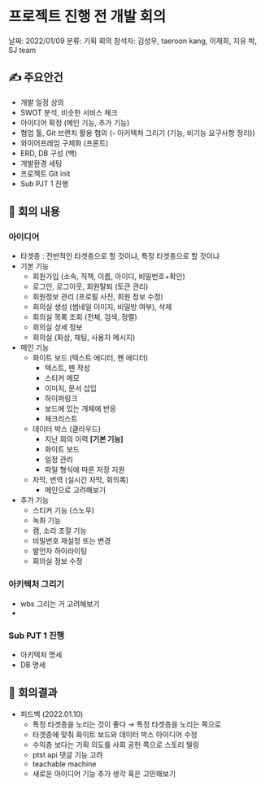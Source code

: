 # 프로젝트 진행 전 개발 회의

날짜: 2022/01/09
분류: 기획 회의
참석자: 김성우, taeroon kang, 이재희, 지유 박, SJ team

## ✍ 주요안건

- 개발 일정 상의
- SWOT 분석, 비슷한 서비스 체크
- 아이디어 확정 (메인 기능, 추가 기능)
- 협업 툴, Git 브랜치 활용 협의
(- 아키텍처 그리기 (기능, 비기능 요구사항 정리))
- 와이어프레임 구체화 (프론트)
- ERD, DB 구성 (백)
- 개발환경 세팅
- 프로젝트 Git init
- Sub PJT 1 진행

## 📑 회의 내용

### 아이디어

- 타겟층 : 전반적인 타겟층으로 할 것이냐, 특정 타겟층으로 할 것이냐
- 기본 기능
    - 회원가입 (소속, 직책, 이름, 아이디, 비밀번호+확인)
    - 로그인, 로그아웃, 회원탈퇴 (토큰 관리)
    - 회원정보 관리 (프로필 사진, 회원 정보 수정)
    - 회의실 생성 (썸네일 이미지, 비밀방 여부), 삭제
    - 회의실 목록 조회 (전체, 검색, 정렬)
    - 회의실 상세 정보
    - 회의실 (화상, 채팅, 사용자 메시지)
- 메인 기능
    - 화이트 보드 (텍스트 에디터, 펜 에디터)
        - 텍스트, 펜 작성
        - 스티커 메모
        - 이미지, 문서 삽입
        - 하이퍼링크
        - 보드에 있는 개체에 반응
        - 체크리스트
    - 데이터 박스 (클라우드)
        - 지난 회의 이력 **[기본 기능]**
        - 화이트 보드
        - 일정 관리
        - 파일 형식에 따른 저장 지원
    - 자막, 번역 (실시간 자막, 회의록)
        - 메인으로 고려해보기
- 추가 기능
    - 스티커 기능 (스노우)
    - 녹화 기능
    - 캠, 소리 조절 기능
    - 비밀번호 재설정 또는 변경
    - 발언자 하이라이팅
    - 회의실 정보 수정

### 아키텍처 그리기

- wbs 그리는 거 고려해보기
- 

### Sub PJT 1 진행

- 아키텍처 명세
- DB 명세

## 📢 회의결과

- 피드백 (2022.01.10)
    - 특정 타겟층을 노리는 것이 좋다 → 특정 타겟층을 노리는 쪽으로
    - 타겟층에 맞춰 화이트 보드와 데이터 박스 아이디어 수정
    - 수익층 보다는 기획 의도를 사회 공헌 쪽으로 스토리 텔링
    - ptst api 댓글 기능 고려
    - teachable machine
    - 새로운 아이디어 기능 추가 생각 혹은 고민해보기